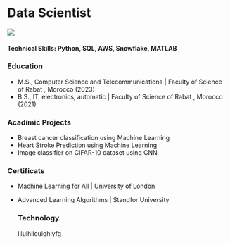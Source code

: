 # Data Scientist

<a href="https://linkedin.com"> <img src="https://www.linkedin.com/in/meryem-mohiddine-182702257/"/> </a>
#### Technical Skills: Python, SQL, AWS, Snowflake, MATLAB

### Education

- M.S., Computer Science and Telecommunications | Faculty of Science of Rabat , Morocco (2023)
- B.S., IT, electronics, automatic  | Faculty of Science of Rabat , Morocco (2021)
  
### Acadimic Projects 

- Breast cancer classification using Machine Learning
- Heart Stroke Prediction using Machine Learning
- Image classifier on CIFAR-10 dataset using CNN

### Certificats

- Machine Learning for All | University of London
- Advanced Learning Algorithms | Standfor University 

  ### Technology
  <div>
    ljluihilouighiyfg
  </div>
